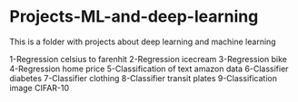 # Projects-ML-and-deep-learning
This is a folder with projects about deep learning and machine learning

1-Regression celsius to farenhit
2-Regression icecream
3-Regression bike
4-Regression home price
5-Classification of text amazon data
6-Classifier diabetes
7-Classifier clothing
8-Classifier transit plates
9-Classification image CIFAR-10